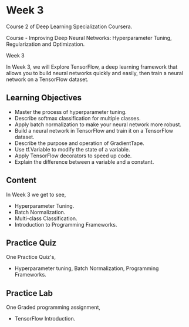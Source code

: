 # Week 3

Course 2 of Deep Learning Specialization Coursera.

Course - Improving Deep Neural Networks: Hyperparameter Tuning, Regularization and Optimization.

Week 3
 
In Week 3, we will Explore TensorFlow, a deep learning framework that allows you to build neural networks quickly and easily,
then train a neural network on a TensorFlow dataset.

## Learning Objectives

* Master the process of hyperparameter tuning.
* Describe softmax classification for multiple classes.
* Apply batch normalization to make your neural network more robust.
* Build a neural network in TensorFlow and train it on a TensorFlow dataset.
* Describe the purpose and operation of GradientTape.
* Use tf.Variable to modify the state of a variable.
* Apply TensorFlow decorators to speed up code.
* Explain the difference between a variable and a constant.

## Content

In Week 3 we get to see,
 
* Hyperparameter Tuning.
* Batch Normalization.
* Multi-class Classification.
* Introduction to Programming Frameworks.

## Practice Quiz

One Practice Quiz's,

* Hyperparameter tuning, Batch Normalization, Programming Frameworks.

## Practice Lab

One Graded programming assignment,

* TensorFlow Introduction.
